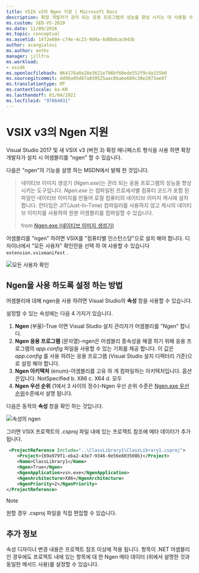 ```yaml
---
title: VSIX v3의 Ngen 지원 | Microsoft Docs
description: 확장 개발자가 관리 되는 응용 프로그램의 성능을 향상 시키는 데 사용할 수 있는 도구인 네이티브 이미지 생성기를 사용 하도록 설정 하는 방법에 대해 알아봅니다.
ms.custom: SEO-VS-2020
ms.date: 11/09/2016
ms.topic: conceptual
ms.assetid: 1472e884-c74e-4c23-9d4a-6d8bdcac043b
author: acangialosi
ms.author: anthc
manager: jillfra
ms.workload:
- vssdk
ms.openlocfilehash: 064176a0a28e3621e796bf60ede552f9cda155b0
ms.sourcegitcommit: dd96a95d87a039525aac86abe689c30e2073ae87
ms.translationtype: MT
ms.contentlocale: ko-KR
ms.lasthandoff: 01/04/2021
ms.locfileid: "97864031"
---
```

# <a name="ngen-support-in-vsix-v3"></a>VSIX v3의 Ngen 지원

Visual Studio 2017 및 새 VSIX v3 (버전 3) 확장 매니페스트 형식을 사용 하면 확장 개발자가 설치 시 어셈블리를 "ngen" 할 수 있습니다.

다음은 "ngen"의 기능을 설명 하는 MSDN에서 발췌 한 것입니다.

>네이티브 이미지 생성기 (*Ngen.exe*)는 관리 되는 응용 프로그램의 성능을 향상 시키는 도구입니다. *Ngen.exe* 는 컴파일된 프로세서별 컴퓨터 코드가 포함 된 파일인 네이티브 이미지를 만들어 로컬 컴퓨터의 네이티브 이미지 캐시에 설치 합니다. 런타임은 JIT(Just-In-Time) 컴파일러를 사용하지 않고 캐시의 네이티브 이미지를 사용하여 원본 어셈블리를 컴파일할 수 있습니다.
>
>from [Ngen.exe (네이티브 이미지 생성기)](/dotnet/framework/tools/ngen-exe-native-image-generator)

어셈블리를 "ngen" 하려면 VSIX를 "컴퓨터별 인스턴스당"으로 설치 해야 합니다. 디자이너에서 "모든 사용자" 확인란을 선택 하 여 사용할 수 있습니다 `extension.vsixmanifest` .

![모든 사용자 확인](media/check-all-users.png)

## <a name="how-to-enable-ngen"></a>Ngen을 사용 하도록 설정 하는 방법

어셈블리에 대해 ngen을 사용 하려면 Visual Studio의 **속성** 창을 사용할 수 있습니다.

설정할 수 있는 속성에는 다음 4 가지가 있습니다.

1. **Ngen** (부울)-True 이면 Visual Studio 설치 관리자가 어셈블리를 "Ngen" 합니다.
2. **Ngen 응용 프로그램** (문자열)-ngen은 어셈블리 종속성을 해결 하기 위해 응용 프로그램의 *app.config* 파일을 사용할 수 있는 기회를 제공 합니다. 이 값은 *app.config* 를 사용 하려는 응용 프로그램 (Visual Studio 설치 디렉터리 기준)으로 설정 해야 합니다.
3. **Ngen 아키텍처** (enum)-어셈블리를 고유 하 게 컴파일하는 아키텍처입니다. 옵션은입니다. NotSpecified b. X86 c. X64 d. 모두
4. **Ngen 우선 순위** (1에서 3 사이의 정수)-Ngen 우선 순위 수준은 [Ngen.exe 우선 순위](/dotnet/framework/tools/ngen-exe-native-image-generator#priority-levels)수준에서 설명 됩니다.

다음은 동작의 **속성** 창을 확인 하는 것입니다.

![속성의 ngen](media/ngen-in-properties.png)

그러면 VSIX 프로젝트의 *.csproj* 파일 내에 있는 프로젝트 참조에 메타 데이터가 추가 됩니다.

```xml
 <ProjectReference Include="..\ClassLibrary1\ClassLibrary1.csproj">
    <Project>{69a979f1-eba2-43e7-9346-0e56e803508b}</Project>
    <Name>ClassLibrary1</Name>
    <Ngen>True</Ngen>
    <NgenApplication>vsn.exe</NgenApplication>
    <NgenArchitecture>X86</NgenArchitecture>
    <NgenPriority>2</NgenPriority>
</ProjectReference>
```

> [!NOTE]
> 원할 경우 .csproj 파일을 직접 편집할 수 있습니다.

## <a name="extra-information"></a>추가 정보

속성 디자이너 변경 내용은 프로젝트 참조 이상에 적용 됩니다. 항목이 .NET 어셈블리인 경우에도 프로젝트 내에 있는 항목에 대 한 Ngen 메타 데이터 (위에서 설명한 것과 동일한 메서드 사용)를 설정할 수 있습니다.
